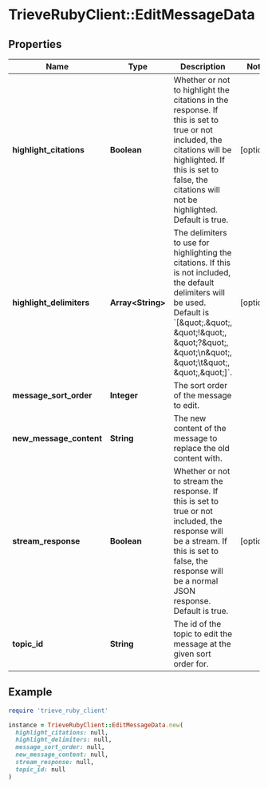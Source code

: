 # TrieveRubyClient::EditMessageData

## Properties

| Name | Type | Description | Notes |
| ---- | ---- | ----------- | ----- |
| **highlight_citations** | **Boolean** | Whether or not to highlight the citations in the response. If this is set to true or not included, the citations will be highlighted. If this is set to false, the citations will not be highlighted. Default is true. | [optional] |
| **highlight_delimiters** | **Array&lt;String&gt;** | The delimiters to use for highlighting the citations. If this is not included, the default delimiters will be used. Default is &#x60;[\&quot;.\&quot;, \&quot;!\&quot;, \&quot;?\&quot;, \&quot;\\n\&quot;, \&quot;\\t\&quot;, \&quot;,\&quot;]&#x60;. | [optional] |
| **message_sort_order** | **Integer** | The sort order of the message to edit. |  |
| **new_message_content** | **String** | The new content of the message to replace the old content with. |  |
| **stream_response** | **Boolean** | Whether or not to stream the response. If this is set to true or not included, the response will be a stream. If this is set to false, the response will be a normal JSON response. Default is true. | [optional] |
| **topic_id** | **String** | The id of the topic to edit the message at the given sort order for. |  |

## Example

```ruby
require 'trieve_ruby_client'

instance = TrieveRubyClient::EditMessageData.new(
  highlight_citations: null,
  highlight_delimiters: null,
  message_sort_order: null,
  new_message_content: null,
  stream_response: null,
  topic_id: null
)
```

